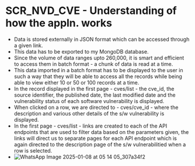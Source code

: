 # SCR_NVD_CVE - Understanding of how the appln. works

* Data is stored externally in JSON format which can be accessed through a given link.
* This data has to be exported to my MongoDB database.
* Since the volume of data ranges upto 260,000, it is smart and efficient to access them in batch format - a chunk of data is read at a time.
* This data imported in a batch format has to be displayed to the user in such a way that they will be able to access all the records while being able to view either 10 or 50 or 100 records at a time.
* In the record displayed in the first page - cves/list - the cve_id, the source identifier, the published date, the last modified date and the vulnerability status of each software vulnerability is displayed.
* When clicked on a row, we are directed to - cves/cve_id - where the description and various other details of the s/w vulnerability is displayed.
* In the first page - cves/list - links are created to each of the API endpoints that are used to filter data based on the parameters given, the links will direct us to separate pages for each API endpoint which is   again directed to the description page of the s/w vulnerabilitied when a row is selected.
* ![WhatsApp Image 2025-01-08 at 05 14 05_307a34f2](https://github.com/user-attachments/assets/23ea5127-eff8-40c1-b4a8-44fc18e2a7d3)
